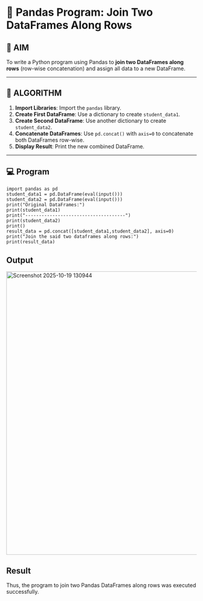 # 🧪 Pandas Program: Join Two DataFrames Along Rows

## 🎯 AIM

To write a Python program using Pandas to **join two DataFrames along rows** (row-wise concatenation) and assign all data to a new DataFrame.

---

## 🧠 ALGORITHM

1. **Import Libraries**: Import the `pandas` library.
2. **Create First DataFrame**: Use a dictionary to create `student_data1`.
3. **Create Second DataFrame**: Use another dictionary to create `student_data2`.
4. **Concatenate DataFrames**: Use `pd.concat()` with `axis=0` to concatenate both DataFrames row-wise.
5. **Display Result**: Print the new combined DataFrame.

---

## 💻 Program
```
import pandas as pd
student_data1 = pd.DataFrame(eval(input()))
student_data2 = pd.DataFrame(eval(input()))
print("Original DataFrames:")
print(student_data1)
print("-------------------------------------")
print(student_data2)
print()
result_data = pd.concat([student_data1,student_data2], axis=0)
print("Join the said two dataframes along rows:")
print(result_data)
```

## Output
<img width="1133" height="749" alt="Screenshot 2025-10-19 130944" src="https://github.com/user-attachments/assets/028f467e-5fb8-4368-b6b0-63d0e1271bdb" />

## Result
Thus, the program to join two Pandas DataFrames along rows was executed successfully.
